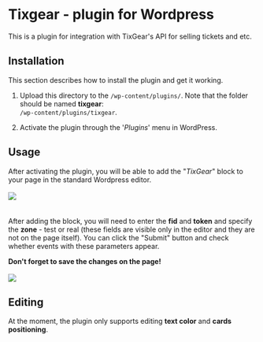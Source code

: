# Tixgear - plugin for Wordpress
 This is a plugin for integration with TixGear's API for selling tickets and etc.

## Installation 
This section describes how to install the plugin and get it working.
1. Upload this directory to the `/wp-content/plugins/`. Note that the folder should be named **tixgear**: <br/>`/wp-content/plugins/tixgear`.

2. Activate the plugin through the '*Plugins*' menu in WordPress.

## Usage
After activating the plugin, you will be able to add the "*TixGear*" block to your page in the standard Wordpress editor.
<br><br>
![](https://tix-testzone.site/images/tixgear-doc-1.gif)
<br><br><br>
After adding the block, you will need to enter the **fid** and **token** and specify the **zone** - test or real (these fields are visible only in the editor and they are not on the page itself). You can click the "Submit" button and check whether events with these parameters appear.

**Don't forget to save the changes on the page!**
<br><br>
![](https://tix-testzone.site/images/tixgear-doc-2.gif)

## Editing
At the moment, the plugin only supports editing **text color** and **cards positioning**.
